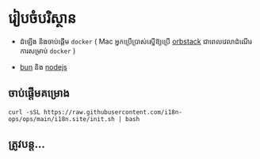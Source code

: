 # រៀបចំបរិស្ថាន

* ដំឡើង និងចាប់ផ្តើម `docker` ( Mac អ្នកប្រើប្រាស់ស្នើឱ្យប្រើ [orbstack](https://orbstack.dev) ជាពេលវេលាដំណើរការសម្រាប់ `docker` )

* [bun](https://bun.sh/docs/installation) និង [nodejs](https://nodejs.org/en/download/package-manager)

## ចាប់ផ្តើមគម្រោង

```
curl -sSL https://raw.githubusercontent.com/i18n-ops/ops/main/i18n.site/init.sh | bash
```

## ត្រូវបន្ត…